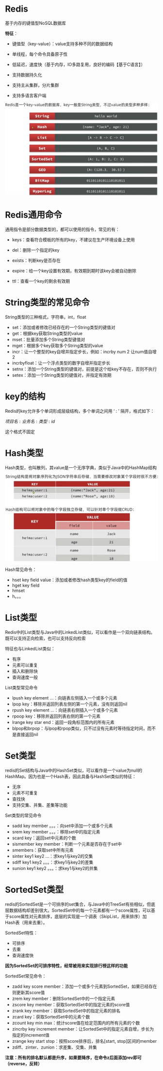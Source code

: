 # Redis

基于内存的键值型NoSQL数据库

**特征**：

* 键值型（key-value）：value支持多种不同的数据结构
* 单线程，每个命令具备原子性

* 低延迟，速度快（基于内存，IO多路复用，良好的编码【基于C语言】）
* 支持数据持久化
* 支持主从集群，分片集群
* 支持多语言客户端

<img src="../image/image-20250629171223367.png" alt="image-20250629171223367" style="zoom:50%;" />

# Redis通用命令

通用指令是部分数据类型的，都可以使用的指令，常见的有：

* keys：查看符合模板的所有的key，不建议在生产环境设备上使用
* del：删除一个指定的key
* exists：判断key是否存在
* expire：给一个key设置有效期，有效期到期时该key会被自动删除

* ttl：查看一个key的剩余有效期

# String类型的常见命令

String类型的三种格式，字符串，int，float

* set：添加或者修改已经存在的一个String类型的键值对
* get：根据key获取String类型的value
* mset：批量添加多个String类型键值对
* mget：根据多个key获取多个String类型的value
* incr：让一个整型的key自增并指定步长，例如：incrby num 2 让num值自增2
* incrbyfloat：让一个浮点类型的数字自增并指定步长
* setnx：添加一个String类型的键值对，前提是这个给key不存在，否则不执行
* setex：添加一个String类型的键值对，并指定有效期

# key的结构

Redis的key允许多个单词形成层级结构，多个单词之间用 ‘ : ’ 隔开，格式如下：

$项目名:业务名:类型:id$

这个格式不固定

# Hash类型

Hash类型，也叫散列，其value是一个无序字典，类似于Java中的HashMap结构

<img src="../image/image-20250630162048589.png" alt="image-20250630162048589" style="zoom:50%;" />

Hash常见命令：

* hset key field value：添加或者修改hash类型key的field的值
* hget key field
* hmset
* h。。。

# List类型

Redis中的List类型与Java中的LinkedList类似，可以看作是一个双向链表结构。既可以支持正向检索，也可以支持反向检索

特征也与LinkedList类似：

* 有序
* 元素可以重复
* 插入和删除快
* 查询速度一般

List类型常见命令

* lpush key element ...：向链表左侧插入一个或多个元素
* lpop key：移除并返回列表左侧的第一个元素，没有则返回nil
* rpush key element ...：向链表右侧插入一个或多个元素
* rpoop key：移除并返回列表右侧的第一个元素
* lrange key star end：返回一段角标范围内的所有元素
* blpop和brpop：与lpop和rpop类似，只不过没有元素时等待指定时间，而不是直接返回nil

# Set类型

redis的Set结构与Java中的HashSet类似，可以看作是一个value为null的HashMap。因为也是一个Hash表，因此具备与HashSet类似的特征：

* 无序
* 元素不可重复
* 查找快
* 支持交集、并集、差集等功能

Set类型的常见命令

* sadd key member 。。。：向set中添加一个或多个元素
* srem key member 。。。：移除set中的指定元素
* scard key：返回set中元素的个数
* sismember key member：判断一个元素是否存在于set中
* smembers：获取set中所有元素
* sinter key1 key2 ...：求key1与key2的交集
* sdiff key1 key2  。。。：求key1与key2的差集
* sunion key1 key2  。。。：求key1与key2的并集

# SortedSet类型

redis的SortedSet是一个可排序的set集合，与Java中的TreeSet有些相似，但底层数据结构却差别很大。SortedSet中的每一个元素都有一个score属性，可以基于score属性对元素排序，底层的实现是一个调表（SkipList，用来排序）加 Hash表（用来去重）。

SortedSet特性：

* 可排序
* 去重
* 查询速度快

**因为SortedSet的可排序特性，经常被用来实现排行榜这样的功能**

SortedSet常见命令：

* zadd key score member：添加一个或多个元素到SortedSet，如果已经存在则更新其score值
* zrem key member：删除SortedSet中的一个指定元素
* zscore key member：获取SortedSet中的指定元素的score值
* zrank key member：获取SortedSet中的指定元素的排名
* zcard key：获取SortedSet中的元素个数
* zcount key min max：统计score值在给定范围内的所有元素的个数
* zincrby key increment member：让SortedSet中的指定元素自增，步长为指定的increment值
* zrange key start stop：按照score排序后，排名[start, stop]区间的member
* zdiff、zinter、zunion：求差集、交集、并集

**注意：所有的排名默认都是升序，如果要降序，在命令z后面添加rev即可（reverse，反转）**

